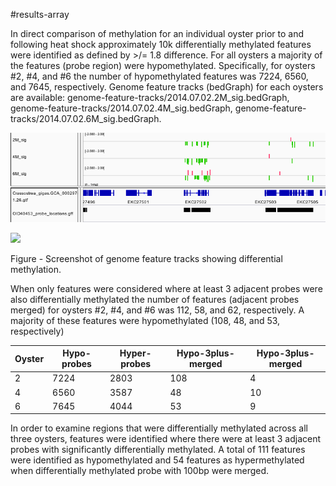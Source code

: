 #results-array

In direct comparison of methylation for an individual oyster prior to and following heat shock approximately 10k differentially methylated features were identified as defined by >/= 1.8 difference.  For all oysters a majority of the features (probe region) were hypomethylated. Specifically, for oysters #2, #4, and #6 the number of hypomethylated features was 7224, 6560, and 7645, respectively.  Genome feature tracks (bedGraph) for each oysters are available:  genome-feature-tracks/2014.07.02.2M_sig.bedGraph, genome-feature-tracks/2014.07.02.4M_sig.bedGraph, genome-feature-tracks/2014.07.02.6M_sig.bedGraph.   

![](./figures/igv-dmr-1.png)

![](https://www.authorea.com/users/3858/articles/18000/master/file/figures/igv-dmr-1.png)

Figure - Screenshot of genome feature tracks showing differential methylation.

When only features were considered where at least 3 adjacent probes were also differentially methylated the number of features (adjacent probes merged) for oysters #2, #4, and #6 was 112, 58, and 62, respectively.  A majority of these features were hypomethylated (108, 48, and 53, respectively)

Oyster | Hypo-probes | Hyper-probes | Hypo-3plus-merged | Hypo-3plus-merged
--- | --- | --- | --- | ---
2 | 7224 | 2803 | 108 | 4
4 | 6560 | 3587 | 48 | 10
6 | 7645 | 4044 | 53 | 9





In order to examine regions that were differentially methylated across all three oysters, features were identified where there were at least 3 adjacent probes with significantly differentially methylated. A total of 111 features were identified as hypomethylated and 54 features as hypermethylated when differentially methylated probe with 100bp were merged.  



  